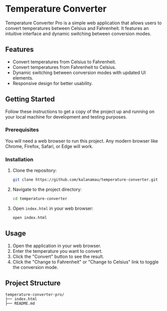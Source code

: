 # Temperature Converter

Temperature Converter Pro is a simple web application that allows users to convert temperatures between Celsius and Fahrenheit. It features an intuitive interface and dynamic switching between conversion modes.

## Features

- Convert temperatures from Celsius to Fahrenheit.
- Convert temperatures from Fahrenheit to Celsius.
- Dynamic switching between conversion modes with updated UI elements.
- Responsive design for better usability.

## Getting Started

Follow these instructions to get a copy of the project up and running on your local machine for development and testing purposes.

### Prerequisites

You will need a web browser to run this project. Any modern browser like Chrome, Firefox, Safari, or Edge will work.

### Installation

1. Clone the repository:
    ```sh
    git clone https://github.com/kalanamau/temperature-converter.git
    ```

2. Navigate to the project directory:
    ```sh
    cd temperature-converter
    ```

3. Open `index.html` in your web browser:
    ```sh
    open index.html
    ```

## Usage

1. Open the application in your web browser.
2. Enter the temperature you want to convert.
3. Click the "Convert" button to see the result.
4. Click the "Change to Fahrenheit" or "Change to Celsius" link to toggle the conversion mode.

## Project Structure

```plaintext
temperature-converter-pro/
├── index.html
├── README.md
